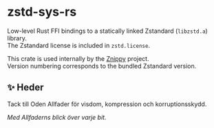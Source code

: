 # zstd-sys-rs

Low-level Rust FFI bindings to a statically linked Zstandard (`libzstd.a`) library.  
The Zstandard license is included in `zstd.license`.

This crate is used internally by the [Znippy](https://github.com/Ignalina/znippy) project.  
Version numbering corresponds to the bundled Zstandard version.

## ✨ Heder

Tack till Oden Allfader för visdom, kompression och korruptionsskydd.

_Med Allfaderns blick över varje bit._
